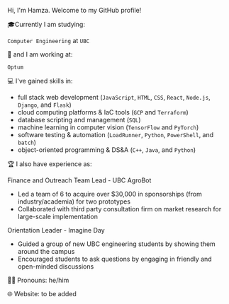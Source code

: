 Hi, I'm Hamza. Welcome to my GitHub profile!

🎓Currently I am studying:

`Computer Engineering` at `UBC` 

💼 and I am working at:

`Optum`

💻 I've gained skills in:

- full stack web development (`JavaScript`, `HTML`, `CSS`, `React`, `Node.js`, `Django`, and `Flask`)
- cloud computing platforms & IaC tools (`GCP` and `Terraform`)
- database scripting and management (`SQL`)
- machine learning in computer vision (`TensorFlow` and `PyTorch`)
- software testing & automation (`LoadRunner`, `Python`, `PowerShell`, and `batch`)
- object-oriented programming & DS&A (`C++`, `Java`, and `Python`)

🏆 I also have experience as:

Finance and Outreach Team Lead - UBC AgroBot
   - Led a team of 6 to acquire over $30,000 in sponsorships (from industry/academia) for two prototypes
   - Collaborated with third party consultation firm on market research for large-scale implementation
   
Orientation Leader - Imagine Day
   - Guided a group of new UBC engineering students by showing them around the campus 
   - Encouraged students to ask questions by engaging in friendly and open-minded discussions

🏳️‍🌈 Pronouns: he/him 

🌐 Website: to be added
